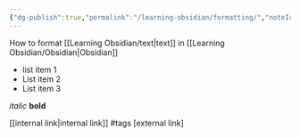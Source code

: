 ```yaml
---
{"dg-publish":true,"permalink":"/learning-obsidian/formatting/","noteIcon":""}
---
```


How to format [[Learning Obsidian/text\|text]] in [[Learning Obsidian/Obsidian\|Obsidian]]

- list item 1
- List item 2
- List item 3

*italic*
**bold**


[[internal link\|internal link]]
#tags
[external link]
